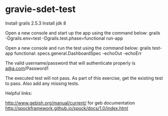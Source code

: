 gravie-sdet-test
======

Install grails 2.5.3
Install jdk 8

Open a new console and start up the app using the command below:
grails -Dgrails.env=test -Dgrails.test.phase=functional run-app

Open a new console and run the test using the command below:
grails test-app functional: specs.general.DashboardSpec -echoOut -echoErr

The valid username/password that will authenticate properly is a@a.com/Password1

The executed test will not pass.  As part of this exercise, get the existing test to pass.
Also add any missing tests.

Helpful links:

http://www.gebish.org/manual/current/ for geb documentation
http://spockframework.github.io/spock/docs/1.0/index.html

